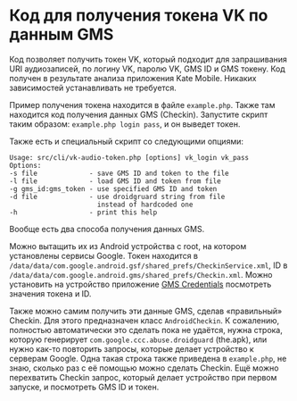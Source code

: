 # Код для получения токена VK по данным GMS

Код позволяет получить токен VK, который подходит для запрашивания URI аудиозаписей, по логину VK, паролю VK, GMS ID и GMS токену. Код получен в результате анализа приложения Kate Mobile. Никаких зависимостей устанавливать не требуется.

Пример получения токена находится в файле `example.php`. Также там находится код получения данных GMS (Checkin). Запустите скрипт таким образом: `example.php login pass`, и он выведет токен.

Также есть и специальный скрипт со следующими опциями:
```
Usage: src/cli/vk-audio-token.php [options] vk_login vk_pass
Options:
-s file             - save GMS ID and token to the file
-l file             - load GMS ID and token from file
-g gms_id:gms_token - use specified GMS ID and token
-d file             - use droidgruard string from file
                      instead of hardcoded one
-h                  - print this help
```

Вообще есть два способа получения данных GMS. 

Можно вытащить их из Android устройства с root, на котором установлены сервисы Google. Токен находится в `/data/data/com.google.android.gsf/shared_prefs/CheckinService.xml`, ID в `/data/data/com.google.android.gms/shared_prefs/Checkin.xml`. Можно установить на устройство приложение [GMS Credentials](https://github.com/vodka2/gms-credentials) посмотреть значения токена и ID.

Также можно самим получить эти данные GMS, сделав «правильный» Checkin. Для этого предназначен класс `AndroidCheckin`. К сожалению, полностью автоматически это сделать пока не удаётся, нужна строка, которую генерирует `com.google.ccc.abuse.droidguard` (the.apk), или нужно как-то повторить  запросы, которые делает устройство к серверам Google. Одна такая строка также приведена в `example.php`, не знаю, сколько раз с её помощью можно сделать Checkin. Ещё можно перехватить Checkin запрос, который делает устройство при первом запуске, и посмотреть GMS ID и токен.
